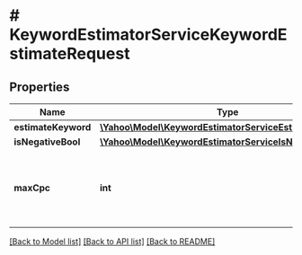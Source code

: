 # # KeywordEstimatorServiceKeywordEstimateRequest

## Properties

Name | Type | Description | Notes
------------ | ------------- | ------------- | -------------
**estimateKeyword** | [**\Yahoo\Model\KeywordEstimatorServiceEstimateKeyword**](KeywordEstimatorServiceEstimateKeyword.md) |  | 
**isNegativeBool** | [**\Yahoo\Model\KeywordEstimatorServiceIsNegativeBool**](KeywordEstimatorServiceIsNegativeBool.md) |  | [optional] 
**maxCpc** | **int** | &lt;div lang&#x3D;\&quot;ja\&quot;&gt;キーワードの見積もりに使用する上限クリック単価です。&lt;/div&gt; &lt;div lang&#x3D;\&quot;en\&quot;&gt;maxCpc for the keyword&lt;/div&gt; | [optional] 

[[Back to Model list]](../../README.md#documentation-for-models) [[Back to API list]](../../README.md#documentation-for-api-endpoints) [[Back to README]](../../README.md)


